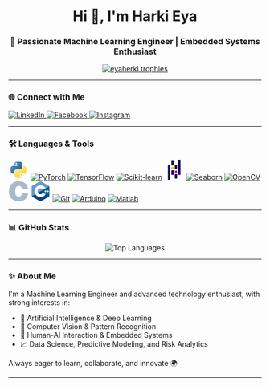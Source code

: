<h1 align="center">Hi 👋, I'm Harki Eya</h1>
<h3 align="center">🚀 Passionate Machine Learning Engineer | Embedded Systems Enthusiast</h3>

<p align="center">
  <a href="https://github.com/eyaherki">
    <img src="https://github-profile-trophy.vercel.app/?username=eyaherki&theme=onedark&margin-w=15&no-frame=true" alt="eyaherki trophies" />
  </a>
</p>

---

### 🌐 Connect with Me
<p align="left">
  <a href="https://www.linkedin.com/in/eya-herki/" target="_blank">
    <img src="https://raw.githubusercontent.com/rahuldkjain/github-profile-readme-generator/master/src/images/icons/Social/linked-in-alt.svg" alt="LinkedIn" width="30" />
  </a>
  <a href="https://fb.com/eya herki" target="_blank">
    <img src="https://raw.githubusercontent.com/rahuldkjain/github-profile-readme-generator/master/src/images/icons/Social/facebook.svg" alt="Facebook" width="30" />
  </a>
  <a href="https://instagram.com/herkieya" target="_blank">
    <img src="https://raw.githubusercontent.com/rahuldkjain/github-profile-readme-generator/master/src/images/icons/Social/instagram.svg" alt="Instagram" width="30" />
  </a>
</p>

---

### 🛠️ Languages & Tools

<p align="left">
  <a href="https://www.python.org" target="_blank"><img src="https://raw.githubusercontent.com/devicons/devicon/master/icons/python/python-original.svg" width="40" alt="Python"/></a>
  <a href="https://pytorch.org/" target="_blank"><img src="https://www.vectorlogo.zone/logos/pytorch/pytorch-icon.svg" width="40" alt="PyTorch"/></a>
  <a href="https://www.tensorflow.org" target="_blank"><img src="https://www.vectorlogo.zone/logos/tensorflow/tensorflow-icon.svg" width="40" alt="TensorFlow"/></a>
  <a href="https://scikit-learn.org/" target="_blank"><img src="https://upload.wikimedia.org/wikipedia/commons/0/05/Scikit_learn_logo_small.svg" width="40" alt="Scikit-learn"/></a>
  <a href="https://pandas.pydata.org/" target="_blank"><img src="https://raw.githubusercontent.com/devicons/devicon/master/icons/pandas/pandas-original.svg" width="40" alt="Pandas"/></a>
  <a href="https://seaborn.pydata.org/" target="_blank"><img src="https://seaborn.pydata.org/_images/logo-mark-lightbg.svg" width="40" alt="Seaborn"/></a>
  <a href="https://opencv.org/" target="_blank"><img src="https://www.vectorlogo.zone/logos/opencv/opencv-icon.svg" width="40" alt="OpenCV"/></a>
  <a href="https://www.cprogramming.com/" target="_blank"><img src="https://raw.githubusercontent.com/devicons/devicon/master/icons/c/c-original.svg" width="40" alt="C"/></a>
  <a href="https://www.w3schools.com/cpp/" target="_blank"><img src="https://raw.githubusercontent.com/devicons/devicon/master/icons/cplusplus/cplusplus-original.svg" width="40" alt="C++"/></a>
  <a href="https://git-scm.com/" target="_blank"><img src="https://www.vectorlogo.zone/logos/git-scm/git-scm-icon.svg" width="40" alt="Git"/></a>
  <a href="https://www.arduino.cc/" target="_blank"><img src="https://cdn.worldvectorlogo.com/logos/arduino-1.svg" width="40" alt="Arduino"/></a>
  <a href="https://www.mathworks.com/" target="_blank"><img src="https://upload.wikimedia.org/wikipedia/commons/2/21/Matlab_Logo.png" width="40" alt="Matlab"/></a>

</p>

---

### 📊 GitHub Stats

<p align="center">
  <img src="https://github-readme-stats.vercel.app/api/top-langs?username=eyaherki&show_icons=true&locale=en&layout=compact&theme=tokyonight" alt="Top Languages" />
</p>

---

### ✨ About Me

I'm a Machine Learning Engineer and advanced technology enthusiast, with strong interests in:

- 🤖 Artificial Intelligence & Deep Learning  
- 🎯 Computer Vision & Pattern Recognition  
- 🧠 Human-AI Interaction & Embedded Systems  
- 📈 Data Science, Predictive Modeling, and Risk Analytics  

Always eager to learn, collaborate, and innovate 🌍

---

